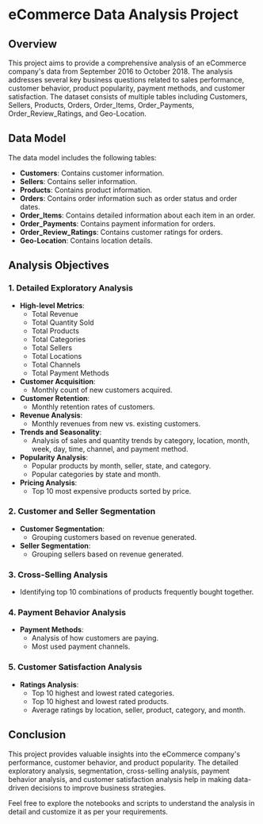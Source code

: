 # eCommerce Data Analysis Project

## Overview

This project aims to provide a comprehensive analysis of an eCommerce company's data from September 2016 to October 2018. The analysis addresses several key business questions related to sales performance, customer behavior, product popularity, payment methods, and customer satisfaction. The dataset consists of multiple tables including Customers, Sellers, Products, Orders, Order_Items, Order_Payments, Order_Review_Ratings, and Geo-Location.

## Data Model

The data model includes the following tables:
- **Customers**: Contains customer information.
- **Sellers**: Contains seller information.
- **Products**: Contains product information.
- **Orders**: Contains order information such as order status and order dates.
- **Order_Items**: Contains detailed information about each item in an order.
- **Order_Payments**: Contains payment information for orders.
- **Order_Review_Ratings**: Contains customer ratings for orders.
- **Geo-Location**: Contains location details.

## Analysis Objectives

### 1. Detailed Exploratory Analysis
- **High-level Metrics**:
  - Total Revenue
  - Total Quantity Sold
  - Total Products
  - Total Categories
  - Total Sellers
  - Total Locations
  - Total Channels
  - Total Payment Methods
- **Customer Acquisition**:
  - Monthly count of new customers acquired.
- **Customer Retention**:
  - Monthly retention rates of customers.
- **Revenue Analysis**:
  - Monthly revenues from new vs. existing customers.
- **Trends and Seasonality**:
  - Analysis of sales and quantity trends by category, location, month, week, day, time, channel, and payment method.
- **Popularity Analysis**:
  - Popular products by month, seller, state, and category.
  - Popular categories by state and month.
- **Pricing Analysis**:
  - Top 10 most expensive products sorted by price.

### 2. Customer and Seller Segmentation
- **Customer Segmentation**:
  - Grouping customers based on revenue generated.
- **Seller Segmentation**:
  - Grouping sellers based on revenue generated.

### 3. Cross-Selling Analysis
- Identifying top 10 combinations of products frequently bought together.

### 4. Payment Behavior Analysis
- **Payment Methods**:
  - Analysis of how customers are paying.
  - Most used payment channels.

### 5. Customer Satisfaction Analysis
- **Ratings Analysis**:
  - Top 10 highest and lowest rated categories.
  - Top 10 highest and lowest rated products.
  - Average ratings by location, seller, product, category, and month.


## Conclusion

This project provides valuable insights into the eCommerce company's performance, customer behavior, and product popularity. The detailed exploratory analysis, segmentation, cross-selling analysis, payment behavior analysis, and customer satisfaction analysis help in making data-driven decisions to improve business strategies. 

Feel free to explore the notebooks and scripts to understand the analysis in detail and customize it as per your requirements.

